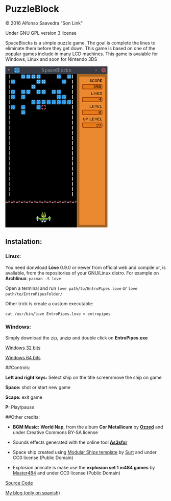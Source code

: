 # PuzzleBlock

© 2016 Alfonso Saavedra "Son Link"

Under GNU GPL version 3 license

SpaceBlocks is a simple puzzle game. The goal is complete the lines to eliminate them before they get down. This game is based on one of the popular games include in many LCD machines. This game is avaiable for Windows, Linux and soon for Nintendo 3DS

![Screenshot](screenshot.png)

## Instalation:

### Linux:
You need donwload **Löve** 0.9.0 or newer from official web and compile or, is avaliable, from the repositories of your GNU/Linux distro. For example on **Archlinux**: `pacman -S love`

Open a terminal and run `love path/to/EntroPipes.love` or `love path/to/EntroPipesFolder/`

Other trick is create a custom executable:

`cat /usr/bin/love EntroPipes.love > entropipes`

### Windows:
Simply download the zip, unzip and double click on **EntroPipes.exe**

[Windows 32 bits](https://dl.dropboxusercontent.com/u/58286032/juegos/SpaceBlocks/SpaceBlocks-win32.zip)

[Windows 64 bits](https://dl.dropboxusercontent.com/u/58286032/juegos/SpaceBlocks/SpaceBlocks-win64.zip)


##Controls:

**Left and right keys:** Select ship on the title screen/move the ship on game

**Space:** shot or start new game

**Scape:** exit game

**P:** Play/pause

##Other credits:

* **BGM Music:** **World Nap**, from the album **Cor Metallicum** by [**Ozzed**](http://ozzed.net) and under Creative Commons BY-SA license

* Sounds effects generated with the online tool [**As3sfxr**](http://www.superflashbros.net/as3sfxr/)

* Space ship created using [Modular Ships template](http://opengameart.org/content/modular-ships) by [Surt](http://opengameart.org/users/surt) and under CC0 license (Public Domain)

* Explosion animate is make use the **explosion set 1 m484 games** by [Master484](http://m484games.ucoz.com/) and under CC0 license (Public Domain)

[Source Code](https://github.com/son-link/SpaceBlocks)

[My blog (only on spanish)](http://son-link.githun.io)